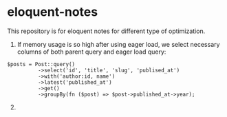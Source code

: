 # eloquent-notes
This repository is for eloquent notes for different type of optimization.

1. If memory usage is so high after using eager load, we select necessary columns of both parent query and eager load query:
```
$posts = Post::query()
          ->select('id', 'title', 'slug', 'publised_at')
          ->with('author:id, name')
          ->latest('published_at')
          ->get()
          ->groupBy(fn ($post) => $post->published_at->year);
```
2. 
